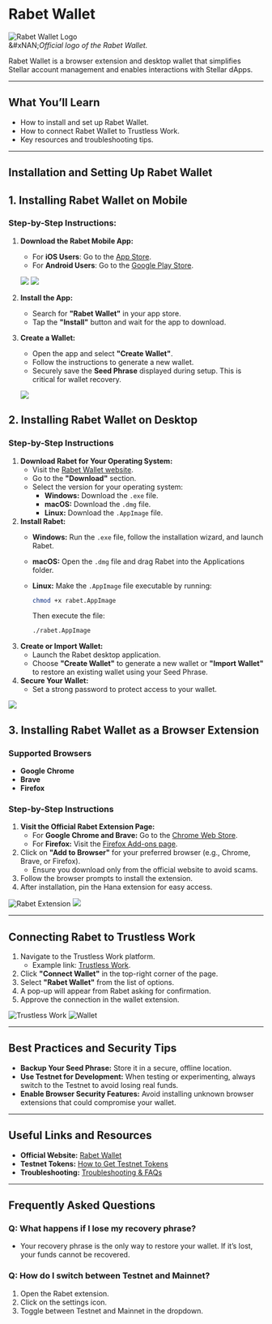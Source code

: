 # Rabet Wallet

![Rabet Wallet Logo](../images/rabet-logo.png)\
&#xNAN;_&#x4F;fficial logo of the Rabet Wallet._

Rabet Wallet is a browser extension and desktop wallet that simplifies Stellar account management and enables interactions with Stellar dApps.

***

## **What You’ll Learn**

* How to install and set up Rabet Wallet.
* How to connect Rabet Wallet to Trustless Work.
* Key resources and troubleshooting tips.

***

## **Installation and Setting Up Rabet Wallet**

## **1. Installing Rabet Wallet on Mobile**

### **Step-by-Step Instructions:**

1.  **Download the Rabet Mobile App:**

    * For **iOS Users**: Go to the [App Store](https://apps.apple.com/app/rabet-wallet).
    * For **Android Users**: Go to the [Google Play Store](https://play.google.com/store/apps/details?id=rabet.wallet).

    ![](../images/rabet-preview.png) ![](../images/rabet-mobile.png)
2. **Install the App:**
   * Search for **"Rabet Wallet"** in your app store.
   * Tap the **"Install"** button and wait for the app to download.
3.  **Create a Wallet:**

    * Open the app and select **"Create Wallet"**.
    * Follow the instructions to generate a new wallet.
    * Securely save the **Seed Phrase** displayed during setup. This is critical for wallet recovery.

    ![](../images/rabet-setup.png)

## **2. Installing Rabet Wallet on Desktop**

### **Step-by-Step Instructions**

1. **Download Rabet for Your Operating System:**
   * Visit the [Rabet Wallet website](https://rabet.io/).
   * Go to the **"Download"** section.
   * Select the version for your operating system:
     * **Windows:** Download the `.exe` file.
     * **macOS:** Download the `.dmg` file.
     * **Linux:** Download the `.AppImage` file.
2. **Install Rabet:**
   * **Windows:** Run the `.exe` file, follow the installation wizard, and launch Rabet.
   * **macOS:** Open the `.dmg` file and drag Rabet into the Applications folder.
   *   **Linux:** Make the `.AppImage` file executable by running:

       ```bash
       chmod +x rabet.AppImage
       ```

       Then execute the file:

       ```bash
       ./rabet.AppImage
       ```
3. **Create or Import Wallet:**
   * Launch the Rabet desktop application.
   * Choose **"Create Wallet"** to generate a new wallet or **"Import Wallet"** to restore an existing wallet using your Seed Phrase.
4. **Secure Your Wallet:**
   * Set a strong password to protect access to your wallet.

![](../images/rabet-desktop.png)

## **3. Installing Rabet Wallet as a Browser Extension**

### **Supported Browsers**

* **Google Chrome**
* **Brave**
* **Firefox**

### **Step-by-Step Instructions**

1. **Visit the Official Rabet Extension Page:**
   * For **Google Chrome and Brave:** Go to the [Chrome Web Store](https://chrome.google.com/webstore/detail/rabet-wallet).
   * For **Firefox:** Visit the [Firefox Add-ons page](https://addons.mozilla.org/en-US/firefox/addon/rabet-wallet/).
2. Click on **"Add to Browser"** for your preferred browser (e.g., Chrome, Brave, or Firefox).
   * Ensure you download only from the official website to avoid scams.
3. Follow the browser prompts to install the extension.
4. After installation, pin the Hana extension for easy access.

![Rabet Extension](../images/rabet-ext.png) ![](../images/rabet-setup.png)

***

## **Connecting Rabet to Trustless Work**

1. Navigate to the Trustless Work platform.
   * Example link: [Trustless Work](https://dapp.trustlesswork.com/).
2. Click **"Connect Wallet"** in the top-right corner of the page.
3. Select **"Rabet Wallet"** from the list of options.
4. A pop-up will appear from Rabet asking for confirmation.
5. Approve the connection in the wallet extension.

![Trustless Work](../images/trustless-work.png) ![Wallet](../images/wallet-select.png)

***

## **Best Practices and Security Tips**

* **Backup Your Seed Phrase:** Store it in a secure, offline location.
* **Use Testnet for Development:** When testing or experimenting, always switch to the Testnet to avoid losing real funds.
* **Enable Browser Security Features:** Avoid installing unknown browser extensions that could compromise your wallet.

***

## **Useful Links and Resources**

* **Official Website:** [Rabet Wallet](https://rabet.io/)
* **Testnet Tokens:** [How to Get Testnet Tokens](../testnet-tokens.md)
* **Troubleshooting:** [Troubleshooting & FAQs](../troubleshooting.md)

***

## **Frequently Asked Questions**

### **Q: What happens if I lose my recovery phrase?**

* Your recovery phrase is the only way to restore your wallet. If it’s lost, your funds cannot be recovered.

### **Q: How do I switch between Testnet and Mainnet?**

1. Open the Rabet extension.
2. Click on the settings icon.
3. Toggle between Testnet and Mainnet in the dropdown.
